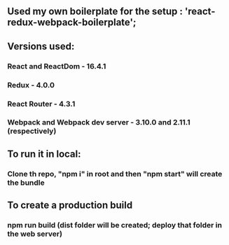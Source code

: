 
## Used my own boilerplate for the setup : 'react-redux-webpack-boilerplate'; 
## Versions used:
### React and ReactDom - 16.4.1
### Redux - 4.0.0
### React Router - 4.3.1
### Webpack and Webpack dev server - 3.10.0 and 2.11.1 (respectively)


## To run it in local:
### Clone th repo, "npm i" in root and then "npm start" will create the bundle

## To create a production build 
### npm run build (dist folder will be created; deploy that folder in the web server)
